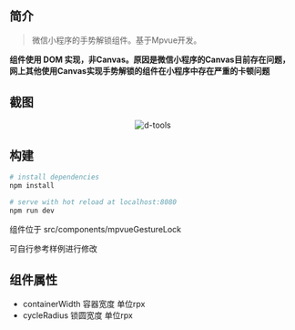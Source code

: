 ## 简介
> 微信小程序的手势解锁组件。基于Mpvue开发。

**组件使用 DOM 实现，非Canvas。原因是微信小程序的Canvas目前存在问题，网上其他使用Canvas实现手势解锁的组件在小程序中存在严重的卡顿问题**

## 截图

<p align="center"><img src="http://liuhuihao.com/wp-content/uploads/2018/08/gestureLock.gif" alt="d-tools"></p>

## 构建
``` bash
# install dependencies
npm install

# serve with hot reload at localhost:8080
npm run dev
```

组件位于 src/components/mpvueGestureLock <br>

可自行参考样例进行修改

## 组件属性
- containerWidth 容器宽度 单位rpx
- cycleRadius    锁圆宽度 单位rpx
